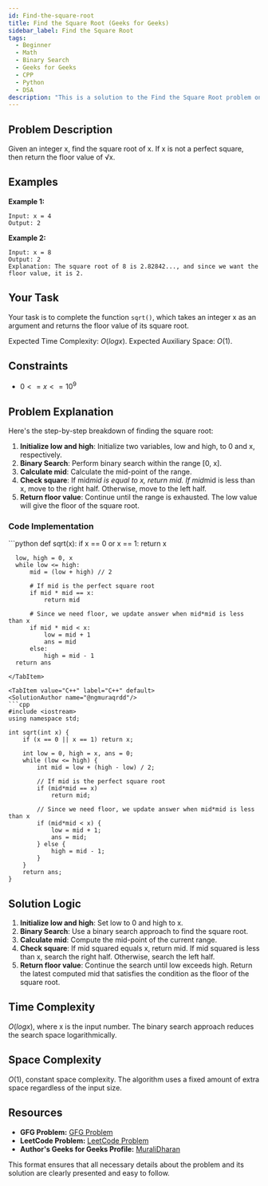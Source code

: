 ```yaml
---
id: Find-the-square-root
title: Find the Square Root (Geeks for Geeks)
sidebar_label: Find the Square Root
tags:
  - Beginner
  - Math
  - Binary Search
  - Geeks for Geeks
  - CPP
  - Python
  - DSA
description: "This is a solution to the Find the Square Root problem on Geeks for Geeks."
---
```


## Problem Description

Given an integer x, find the square root of x. If x is not a perfect square, then return the floor value of √x.

## Examples

**Example 1:**
```
Input: x = 4
Output: 2
```

**Example 2:**
```
Input: x = 8
Output: 2
Explanation: The square root of 8 is 2.82842..., and since we want the floor value, it is 2.
```

## Your Task

Your task is to complete the function `sqrt()`, which takes an integer x as an argument and returns the floor value of its square root.

Expected Time Complexity: $O(log x)$.
Expected Auxiliary Space: $O(1)$.

## Constraints

- $0 <= x <= 10^9$

## Problem Explanation

Here's the step-by-step breakdown of finding the square root:

1. **Initialize low and high**: Initialize two variables, low and high, to 0 and x, respectively.
2. **Binary Search**: Perform binary search within the range [0, x].
3. **Calculate mid**: Calculate the mid-point of the range.
4. **Check square**: If mid*mid is equal to x, return mid. If mid*mid is less than x, move to the right half. Otherwise, move to the left half.
5. **Return floor value**: Continue until the range is exhausted. The low value will give the floor of the square root.

### Code Implementation

<Tabs>
  <TabItem value="Python" label="Python" default>
  <SolutionAuthor name="@ngmuraqrdd"/>
  ```python
  def sqrt(x):
      if x == 0 or x == 1:
          return x
      
      low, high = 0, x
      while low <= high:
          mid = (low + high) // 2
          
          # If mid is the perfect square root
          if mid * mid == x:
              return mid
          
          # Since we need floor, we update answer when mid*mid is less than x
          if mid * mid < x:
              low = mid + 1
              ans = mid
          else:
              high = mid - 1
      return ans
  ```
  </TabItem>

  <TabItem value="C++" label="C++" default>
  <SolutionAuthor name="@ngmuraqrdd"/>
  ```cpp
  #include <iostream>
  using namespace std;

  int sqrt(int x) {
      if (x == 0 || x == 1) return x;

      int low = 0, high = x, ans = 0;
      while (low <= high) {
          int mid = low + (high - low) / 2;
          
          // If mid is the perfect square root
          if (mid*mid == x)
              return mid;
          
          // Since we need floor, we update answer when mid*mid is less than x
          if (mid*mid < x) {
              low = mid + 1;
              ans = mid;
          } else {
              high = mid - 1;
          }
      }
      return ans;
  }
  ```
  </TabItem>
</Tabs>

## Solution Logic

1. **Initialize low and high**: Set low to 0 and high to x.
2. **Binary Search**: Use a binary search approach to find the square root.
3. **Calculate mid**: Compute the mid-point of the current range.
4. **Check square**: If mid squared equals x, return mid. If mid squared is less than x, search the right half. Otherwise, search the left half.
5. **Return floor value**: Continue the search until low exceeds high. Return the latest computed mid that satisfies the condition as the floor of the square root.

## Time Complexity

$O(log x)$, where x is the input number. The binary search approach reduces the search space logarithmically.

## Space Complexity

$O(1)$, constant space complexity. The algorithm uses a fixed amount of extra space regardless of the input size.

## Resources

- **GFG Problem:** [GFG Problem](https://www.geeksforgeeks.org/square-root-of-an-integer/)
- **LeetCode Problem:** [LeetCode Problem](https://leetcode.com/problems/sqrtx/)
- **Author's Geeks for Geeks Profile:** [MuraliDharan](https://www.geeksforgeeks.org/user/ngmuraqrdd/)

This format ensures that all necessary details about the problem and its solution are clearly presented and easy to follow.